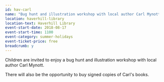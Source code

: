 ```yaml
---
id: hav-carl
name: "Bug hunt and illustration workshop with local author Carl Mynott"
location: haverhill-library
location-text: Haverhill Library
event-start-date: 2018-08-17
event-start-time: 1100
event-category: summer-holidays
event-ticket-price: free
breadcrumb: y
---
```


Children are invited to enjoy a bug hunt and illustration workshop with local author Carl Mynott.

There will also be the opportunity to buy signed copies of Carl's books.
